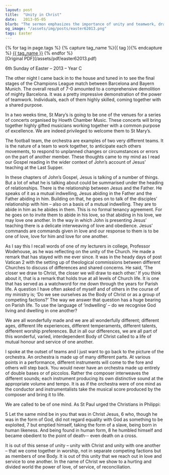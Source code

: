 ```yaml
---
layout: post
title:  "Unity in Christ"
date:   2013-05-05
blurb: "The sermon emphasizes the importance of unity and teamwork, drawing parallels between a football team and an orchestra. The message is about the relationship between Jesus and his disciples, and how this relationship should be mirrored in our interactions with each other. The sermon also highlights the importance of love, obedience, and mutual indwelling in our relationships."
og_image: "/assets/img/posts/easter62013.png"
tags: Easter
---    
```

<div class="tag-pills">
  {% for tag in page.tags %}
    {% capture tag_name %}{{ tag }}{% endcapture %}
    <a href="{{ site.baseurl }}/tag/{{ tag_name }}" class="tag-pill">{{ tag_name }}</a>
  {% endfor %}
</div>
[Original PDF](/assets/pdf/easter62013.pdf)

6th Sunday of Easter – 2013 – Year C

The other night I came back in to the house and tuned in to see the final stages of the Champions League match between Barcelona and Bayern Munich. The overall result of 7-0 amounted to a comprehensive demolition of mighty Barcelona. It was a pretty impressive demonstration of the power of teamwork. Individuals, each of them highly skilled, coming together with a shared purpose.

In a two weeks time, St Mary’s is going to be one of the venues for a series of concerts organised by Howth Chamber Music. These concerts will bring together highly gifted musicians working together with a common purpose of excellence. We are indeed privileged to welcome them to St Mary’s.

The football team, the orchestra are examples of two very different teams. It is the nature of a team to work together, to anticipate each others movements, to respond to unplanned changes or circumstances or errors on the part of another member. These thoughts came to my mind as I read our Gospel reading in the wider context of John’s account of Jesus’ teaching at the Last Supper.

In these chapters of John’s Gospel, Jesus is talking of a number of things. But a lot of what he is talking about could be summarised under the heading of relationships. There is the relationship between Jesus and the Father. He speaks of it as a mutual indwelling, Jesus abiding in the Father and the Father abiding in him. Building on that, he goes on to talk of the disciples’ relationship with him – also on a basis of a mutual indwelling. They are to abide in him as he abides in them. This is no formal tenancy agreement. For he goes on to invite them to abide in his love, so that abiding in his love, we may love one another. In the way in which John is presenting Jesus’ teaching there is a delicate interweaving of love and obedience. Jesus’ commands are commands given in love and our response to them is to be one of love, love for him and love for one another.

As I say this I recall words of one of my lecturers in college, Professor Wodehouse, as he was reflecting on the unity of the Church. He made a remark that has stayed with me ever since. It was in the heady days of post Vatican 2 with the setting up of theological commissions between different Churches to discuss of differences and shared concerns. He said, ‘The closer we draw to Christ, the closer we will draw to each other.’ If you think about it, that is a remark that holds true at all levels of Church life. It is one that has served as a watchword for me down through the years for Parish life. A question I have often asked of myself and of others in the course of my ministry is; ‘Do we see ourselves as the Body of Christ or as a group of competing factions?’ The way we answer that question has a huge bearing on Parish life. To use the language of ‘indwelling’ – do we recognise God living and dwelling in one another?

We are all wonderfully made and we are all wonderfully different; different ages, different life experiences, different temperaments, different talents, different worship preferences. But in all our differences, we are all part of this wonderful, varied, interdependent Body of Christ called to a life of mutual honour and service of one another.

I spoke at the outset of teams and I just want to go back to the picture of the orchestra. An orchestra is made up of many different parts. At various points in a performance, different instruments will come to the fore and others will step back. You would never have an orchestra made up entirely of double bases or of piccolos. Rather the composer interweaves the different sounds; each instrument producing its own distinctive sound at the appropriate volume and tempo. It is as if the orchestra were of one mind as the conductor and instrumentalists take the musical score produced by the composer and bring it to life.

We are called to be of one mind. As St Paul urged the Christians in Philippi:

5 Let the same mind be in you that was in Christ Jesus,
6 who, though he was in the form of God,
did not regard equality with God
as something to be exploited,
7 but emptied himself,
taking the form of a slave,
being born in human likeness.
And being found in human form,
8 he humbled himself
and became obedient to the point of death--
even death on a cross.

It is out of this sense of unity – unity with Christ and unity with one another – that we come together in worship, not in separate competing factions but as members of one Body. It is out of this unity that we reach out in love and service to one another. In the name of Christ we show to a hurting and divided world the power of love, of service, of reconciliation.

